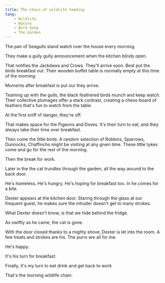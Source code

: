 ```yaml
---
title: The chain of wildlife feeding
tang:
    - Wildlife
    - Nature
    - Bird Song
    - The Garden
---
```


The pair of Seagulls stand watch over the house every morning.

They make a gully gully announcement when the kitchen blinds open.

That notifies the Jackdaws and Crows. They'll arrive soon. Best put the birds breakfast out. Their wooden buffet table is normally empty at this time of the morning.

Moments after breakfast is put our they arrive. 

Teaming up with the gulls, the black feathered birds munch and keep watch. Their collective plumages offer a stark contrast, creating a chess-board of feathers that's fun to watch from the table.

At the first sniff of danger, they're off.

That makes space for the Pigeons and Doves. It's their turn to eat, and they always take their time over breakfast.

Then come the little birds. A random selection of Robbins, Sparrows, Dunnocks, Chaffinchs might be visiting at any given time. These little tykes come and go for the rest of the morning.

Then the break for work.

Later in the the cat trundles through the garden, all the way around to the back door. 

He's homeless. He's hungry. He's hoping for breakfast too. In he comes for a bite.

Dexter appears at the kitchen door. Staring through the glass at our frequent guest, he makes sure the intruder doesn't get to many strokes.

What Dexter doesn't know, is that we hide behind the fridge.

As swiftly as he came, the cat is gone. 

With the door closed thanks to a mighty shove, Dexter is let into the room. A few treats and strokes are his. The purrs are all for me. 

He's happy.

It's his turn for breakfast.

Finally, it's my turn to eat drink and get back to work 

That's the morning wildlife chain.
